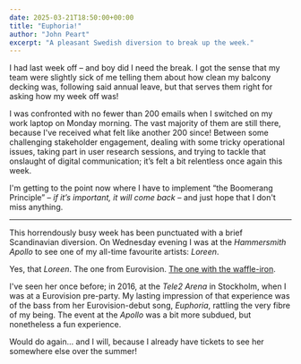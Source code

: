 ```yaml
---
date: 2025-03-21T18:50:00+00:00
title: "Euphoria!"
author: "John Peart"
excerpt: "A pleasant Swedish diversion to break up the week."
---
```


I had last week off – and boy did I need the break. I got the sense that my team were slightly sick of me telling them about how clean my balcony decking was, following said annual leave, but that serves them right for asking how my week off was!

I was confronted with no fewer than 200 emails when I switched on my work laptop on Monday morning. The vast majority of them are still there, because I've received what felt like another 200 since! Between some challenging stakeholder engagement, dealing with some tricky operational issues, taking part in user research sessions, and trying to tackle that onslaught of digital communication; it’s felt a bit relentless once again this week. 

I'm getting to the point now where I have to implement “the Boomerang Principle” – *if it’s important, it will come back* – and just hope that I don't miss anything.

---

This horrendously busy week has been punctuated with a brief Scandinavian diversion. On Wednesday evening I was at the *Hammersmith Apollo* to see one of my all-time favourite artists: *Loreen*. 

Yes, that *Loreen*. The one from Eurovision. [The one with the waffle-iron](https://youtu.be/BE2Fj0W4jP4?si=jT5xV5H-IqKE2OqK&t=29). 

I've seen her once before; in 2016, at the *Tele2 Arena* in Stockholm, when I was at a Eurovision pre-party. My lasting impression of that experience was of the bass from her Eurovision-debut song, *Euphoria*, rattling the very fibre of my being. The event at the *Apollo* was a bit more subdued, but nonetheless a fun experience. 

Would do again... and I will, because I already have tickets to see her somewhere else over the summer!